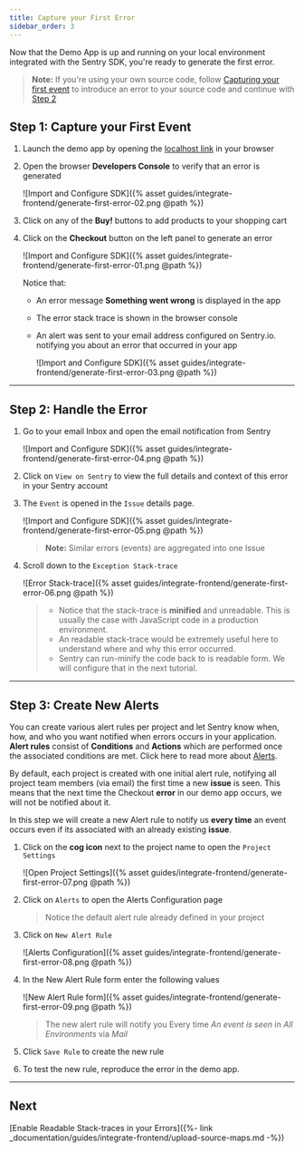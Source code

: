 ```yaml
---
title: Capture your First Error
sidebar_order: 3
---
```


Now that the Demo App is up and running on your local environment integrated with the Sentry SDK, you're ready to generate the first error. 

> **Note:** If you're using your own source code, follow [Capturing your first event](https://docs.sentry.io/error-reporting/quickstart/?platform=browser) to introduce an error to your source code and continue with [Step 2](#step-2-handle-the-error)

<!-- ## Prerequisites -->


## Step 1: Capture your First Event

1. Launch the demo app by opening the [localhost link](https://localhost:5000) in your browser 

2. Open the browser **Developers Console** to verify that an error is generated

    ![Import and Configure SDK]({% asset guides/integrate-frontend/generate-first-error-02.png @path %})

2. Click on any of the **Buy!** buttons to add products to your shopping cart

3. Click on the **Checkout** button on the left panel to generate an error

    ![Import and Configure SDK]({% asset guides/integrate-frontend/generate-first-error-01.png @path %})
    
    Notice that:
    * An error message **Something went wrong** is displayed in the app 
    * The error stack trace is shown in the browser console
    * An alert was sent to your email address configured on Sentry.io. notifying you about an error that occurred in your app
    
        ![Import and Configure SDK]({% asset guides/integrate-frontend/generate-first-error-03.png @path %})


***

## Step 2: Handle the Error

1. Go to your email Inbox and open the email notification from Sentry

    ![Import and Configure SDK]({% asset guides/integrate-frontend/generate-first-error-04.png @path %})

2. Click on `View on Sentry` to view the full details and context of this error in your Sentry account

3.  The `Event` is opened in the `Issue` details page. 

    ![Import and Configure SDK]({% asset guides/integrate-frontend/generate-first-error-05.png @path %})
    > **Note:** Similar errors (events) are aggregated into one Issue

4. Scroll down to the `Exception Stack-trace`
    
    ![Error Stack-trace]({% asset guides/integrate-frontend/generate-first-error-06.png @path %})

    > - Notice that the stack-trace is **minified** and unreadable. This is usually the case with JavaScript code in a production environment.
    > - An readable stack-trace would be extremely useful here to understand where and why this error occurred. 
    > - Sentry can run-minify the code back to is readable form. We will configure that in the next tutorial.
    
***

## Step 3: Create New Alerts

You can create various alert rules per project and let Sentry know when, how, and who you want notified when errors occurs in your application. **Alert rules** consist of **Conditions** and **Actions** which are performed once the associated conditions are met. Click  here to read more about [Alerts](https://docs.sentry.io/workflow/notifications/alerts/).

By default, each project is created with one initial alert rule, notifying all project team members (via email) the first time a new **issue** is seen. This means that the next time the Checkout **error** in our demo app occurs, we will not be notified about it.

In this step we will create a new Alert rule to notify us **every time** an event occurs even if its associated with an already existing **issue**.

 1. Click on the **cog icon** next to the project name to open the `Project Settings`
    
    ![Open Project Settings]({% asset guides/integrate-frontend/generate-first-error-07.png @path %})

2. Click on `Alerts` to open the Alerts Configuration page
    > Notice the default alert rule already defined in your project

3. Click on `New Alert Rule`
    
    ![Alerts Configuration]({% asset guides/integrate-frontend/generate-first-error-08.png @path %})

4. In the New Alert Rule form enter the following values 
    
    ![New Alert Rule form]({% asset guides/integrate-frontend/generate-first-error-09.png @path %})

    > The new alert rule will notify you Every time _An event is seen_ in _All Environments_ via _Mail_

5. Click `Save Rule` to create the new rule

6. To test the new rule, reproduce the error in the demo app. 

***
## Next

[Enable Readable Stack-traces in your Errors]({%- link _documentation/guides/integrate-frontend/upload-source-maps.md -%})
